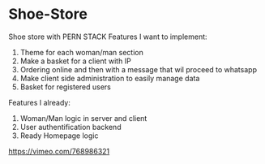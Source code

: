 # Shoe-Store
Shoe store with PERN STACK
Features I want to implement:
1. Theme for each woman/man section
2. Make a basket for a client with IP
3. Ordering online and then with a message that wil proceed to whatsapp
4. Make client side administration to easily manage data
5. Basket for registered users

Features I already:
1. Woman/Man logic in server and client
2. User authentification backend
3. Ready Homepage logic

https://vimeo.com/768986321

